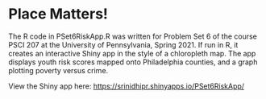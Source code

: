 # Place Matters!

The R code in PSet6RiskApp.R was written for Problem Set 6 of the course PSCI 207 at the University of Pennsylvania, Spring 2021. If run in R, it creates an interactive Shiny app in the style of a chloropleth map. The app displays youth risk scores mapped onto Philadelphia counties, and a graph plotting poverty versus crime.

View the Shiny app here: https://srinidhipr.shinyapps.io/PSet6RiskApp/
